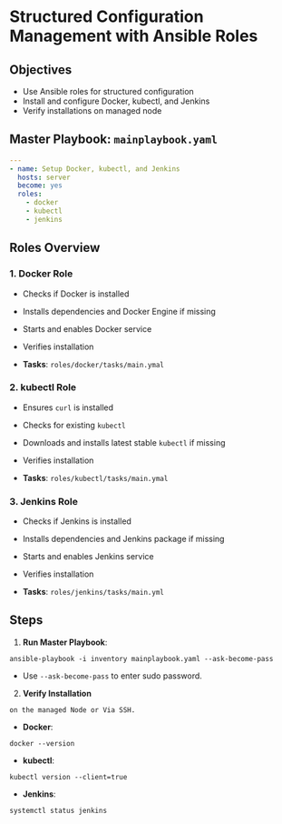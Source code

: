 
# Structured Configuration Management with Ansible Roles

## Objectives

- Use Ansible roles for structured configuration
- Install and configure Docker, kubectl, and Jenkins
- Verify installations on managed node

## Master Playbook: `mainplaybook.yaml`

```yaml
---
- name: Setup Docker, kubectl, and Jenkins
  hosts: server
  become: yes
  roles:
    - docker
    - kubectl
    - jenkins

```

## Roles Overview

### 1. Docker Role

- Checks if Docker is installed

- Installs dependencies and Docker Engine if missing

- Starts and enables Docker service

- Verifies installation

- **Tasks**: `roles/docker/tasks/main.ymal`

### 2. kubectl Role

- Ensures `curl` is installed

- Checks for existing `kubectl`

- Downloads and installs latest stable `kubectl` if missing

- Verifies installation

- **Tasks**: `roles/kubectl/tasks/main.ymal`

### 3. Jenkins Role

- Checks if Jenkins is installed

- Installs dependencies and Jenkins package if missing

- Starts and enables Jenkins service

- Verifies installation

- **Tasks**: `roles/jenkins/tasks/main.yml`

## Steps

1. **Run Master Playbook**:

`ansible-playbook -i inventory mainplaybook.yaml --ask-become-pass`

- Use `--ask-become-pass` to enter sudo password.
2. **Verify Installation**
    
`on the managed Node or Via SSH.`

- **Docker**:

`docker --version`

- **kubectl**:

`kubectl version --client=true`

- **Jenkins**:

`systemctl status jenkins`

